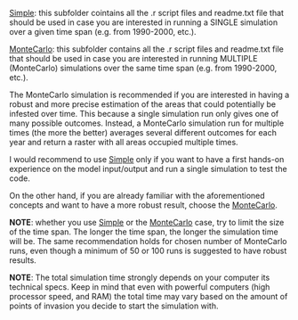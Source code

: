 [Simple](Simple): this subfolder cointains all the .r script files and readme.txt file that should be used in case you are 
            interested in running a SINGLE simulation over a given time span (e.g. from 1990-2000, etc.).

[MonteCarlo](MonteCarlo): this subfolder contains all the .r script files and readme.txt file that should be used in case you are
               interested in running MULTIPLE (MonteCarlo) simulations over the same time span (e.g. from 1990-2000, etc.).

The MonteCarlo simulation is recommended if you are interested in having a robust and more precise estimation
of the areas that could potentially be infested over time. This because a single simulation run only gives one
of many possible outcomes. Instead, a MonteCarlo simulation run for multiple times (the more the better) averages
several different outcomes for each year and return a raster with all areas occupied multiple times.

I would recommend to use [Simple](Simple) only if you want to have a first hands-on experience on the model 
input/output and run a single simulation to test the code.

On the other hand, if you are already familiar with the aforementioned concepts and want to have a more robust 
result, choose the [MonteCarlo](MonteCarlo).


**NOTE**: whether you use [Simple](Simple) or the [MonteCarlo](MonteCarlo) case, try to limit the size of the time span. The longer
         the time span, the longer the simulation time will be. The same recommendation holds for chosen number of
	 MonteCarlo runs, even though a minimum of 50 or 100 runs is suggested to have robust results.


**NOTE**: The total simulation time strongly depends on your computer its technical specs. Keep in mind that even 
	 with powerful computers (high processor speed, and RAM) the total time may vary based on the amount of
	 points of invasion you decide to start the simulation with.
